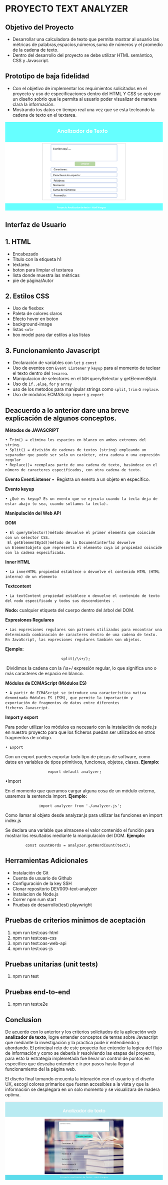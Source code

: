 # PROYECTO TEXT ANALYZER
## Objetivo del Proyecto
* Desarrollar una calculadora de texto que permita mostrar al usuario las métricas de palabras,espacios,números,suma de números y el promedio de la cadena de texto.
* Dentro del desarrollo del proyecto se debe utilizar HTML semántico, CSS y Javascript.

## Prototipo de baja fidelidad
* Con el objetivo de implementar los requimientos solicitados en el proyecto y uso de especificaciones dentro del HTML Y CSS se opto por un diseño sobrio que le permita al usuario poder visualizar de manera clara la información.
* Mostrando los datos en tiempo real una vez que se esta tecleando la cadena de texto en el textarea.

![Alt text](prototipo.png)

## Interfaz de Usuario

## 1. HTML

* Encabezado
* Titulo con la etiqueta h1
* textarea
* boton para limpiar el textarea
* lista donde muestra las métricas
* pie de página/Autor

## 2. Estilos CSS

* Uso de flexbox
* Paleta de colores claros
* Efecto hover en boton
* background-image 
* listas `<ul>`
* box model para dar estilos a las listas

## 3. Funcionamiento Javascript

* Declaración de variables con `let` y `const`
* Uso de eventos con `Event Listener` y `keyup` para al momento de teclear el texto dentro del  `texarea`.
* Manipulacion de selectores en el `DOM` querySelector y 
getElementById.   
* Uso de `if..else`, `for` y  `array`
* uso de los metodos para manipular strings como `split`, `trim` o `replace`.
* Uso de módulos ECMAScrip  `import` y  `export`


## Deacuerdo a lo anterior dare una breve explicación de algunos conceptos.

**Métodos de JAVASCRIPT**

	• Trim() = elimina los espacios en blanco en ambos extremos del string.
	• Split() = división de cadenas de textos (string) empleando un separador que puede ser solo un carácter, otra cadena o una expresión regular
	• Replace()= reemplaza parte de una cadena de texto, basándose en el número de caracteres especificados, con otra cadena de texto.

**Evento EventListener**
	•  Registra un evento a un objeto en específico.

**Evento keyup**

	• ¿Qué es keyup? Es un evento que se ejecuta cuando la tecla deja de estar abajo (o sea, cuando soltamos la tecla).

**Manipulación del Web API** 

**DOM**

	• El querySelector()método devuelve el primer elemento que coincide con un selector CSS.
	 El getElementById()método de la Documentinterfaz devuelve un Elementobjeto que representa el elemento cuya id propiedad coincide con la cadena especificada.

**Inner HTML**

	• La innerHTML propiedad establece o devuelve el contenido HTML (HTML interno) de un elemento

**Textcontent**

	• La textContent propiedad establece o devuelve el contenido de texto del nodo especificado y todos sus descendientes .

**Nodo:** cualquier etiqueta del cuerpo dentro del árbol del DOM.

**Expresiones Regulares**

	• Las expresiones regulares son patrones utilizados para encontrar una determinada combinación de caracteres dentro de una cadena de texto. En JavaScript, las expresiones regulares también son objetos.
**Ejemplo:**

                      
                             split(/\s+/);

 Dividimos la cadena con la /\s+/ expresión regular, lo que   significa uno o más caracteres de     espacio en blanco.


**Módulos de ECMAScript (Módulos ES)**

	• A partir de ECMAScript se introduce una característica nativa 
	denominada Módulos ES (ESM), que permite la importación y 
	exportación de fragmentos de datos entre diferentes 
	ficheros Javascript.
	
**Import y export**

Para poder utilizar los módulos es necesario con la instalación
 de node.js en nuestro proyecto para que los ficheros puedan
  ser utilizados en otros fragmentos de código.

	• Export
Con un export puedes exportar todo tipo de piezas de software, 
como datos en variables de tipos primitivos, funciones, objetos, clases.
**Ejemplo:**

                       export default analyzer;

    

•Import

En el momento que queramos cargar alguna cosa de un módulo externo, usaremos la sentencia import.
**Ejemplo:**


                   import analyzer from './analyzer.js';


Como llamar al objeto desde analyzar.js para utilizar las funciones en  import  index.js

Se declara una variable que almacene el valor contenido el función para mostrar los resultados mediante la manipulación del DOM.
**Ejemplo:**

             const countWords = analyzer.getWordCount(text);





## Herramientas Adicionales 

* Instalación de Git
* Cuenta de usuario de Github
* Configuración de la key SSH
* Clonar repositorio DEV009-text-analyzer
* Instalacion de Node.js
* Correr npm rum start
* Pruebas de desarrollo(test) playwright 

## Pruebas de criterios mínimos de aceptación
1. npm run test:oas-html
2. npm run test:oas-css
3. npm run test:oas-web-api
4. npm run test:oas-js

## Pruebas unitarias (unit tests)
1. npm run test

## Pruebas end-to-end

1. npm run test:e2e

## Conclusion 

De acuerdo con lo anterior y los criterios solicitados de la aplicación web **analizador de texto**, logre entender conceptos de temas sobre Javascript que mediante la investigación y la practica pude ir entendiendo y abordando. El principal reto de este proyecto fue entender la logica del flujo de información y como se debería ir resolviendo las etapas del proyecto, para esto la estrategía implemetada fue llevar un control de puntos en específico que deseaba entender e ir por pasos hasta llegar al funcionamiento del la página  web.

El diseño final tomando encuenta la interación con el usuario y el diseño UX, escogi colores primarios que fueran accesibles a la vista y que la información se desplegara en un solo momento y se visualizara de madera optima. 

![Alt text](image.png)


